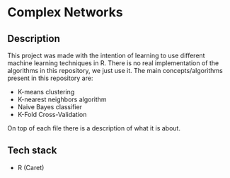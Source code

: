 # Complex Networks

## Description

This project was made with the intention of learning to use different machine learning techniques in R. There is no real implementation of the algorithms in this repository, we just use it.
The main concepts/algorithms present in this repository are:
* K-means clustering
* K-nearest neighbors algorithm
* Naive Bayes classifier
* K-Fold Cross-Validation

On top of each file there is a description of what it is about.

## Tech stack
* R (Caret)
